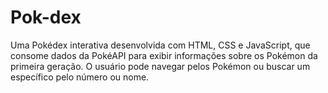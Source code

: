 # Pok-dex
Uma Pokédex interativa desenvolvida com HTML, CSS e JavaScript, que consome dados da PokéAPI para exibir informações sobre os Pokémon da primeira geração. O usuário pode navegar pelos Pokémon ou buscar um específico pelo número ou nome.
